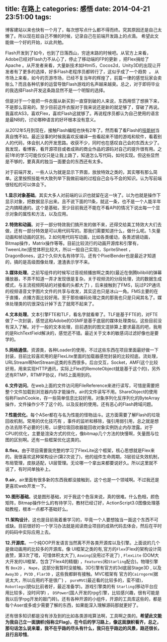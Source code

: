 title: 在路上
categories: 感悟
date: 2014-04-21 23:51:00
tags: 
---

博客建站以来也快有一个月了，每次想写点什么都不得而终。究其原因还是自己太懒了。所以现在趁自己不懒的时候，记录自己在前端开发路上的点滴。 希望此文能做一个好的开始，以此共勉。

Flash开发到了如今，也到了日落西山，穷途末路的时候吧。从官方上来看，Adobe已经对Flash力不从心了，停止了移动端的FP的更新 ，把Flex捐给了Apache 。从开发者来看，大量新技术如Html5，Cocos2d，Unity3D的出现让开发者有了更多的选择，好多Flash老程序员都转行了，这似乎成了一个趋势  。 从市场上来看，如今的页游市场，已经不复当年的辉煌了，前篇一律的感觉玩家会卖账么？而且各种坑爹的运营导致Flash游戏的名声越来越臭。总之，对于即将毕业的我选择Flash开发这条路显然不是一个明智的选择。

<!--more-->

但是对于一个能把一件衣服从新买到一直穿到破的人来说，东西用惯了想换下来，不是那么容易的。至少目前这件衣服对于我来说还是新的就足够了，穿破了再说。我喜欢AS3，喜欢Flex，喜欢Flash这就够了。再说程序员都认为自己使用的语言是最NB的，讨论哪种语言的好坏根本没有意义。

从2012年5月到现在，接触Flash编程也快有2年了。然而看了看Flash的[技能树](http://www.xmind.net/m/bCk4/)当真自愧不如。最近没事的时候我喜欢反编译一些看起来不错的游戏和软件，看着别人的代码，体会别人的开发思路。收获不少，同时也在感叹自己会的东西太少了。我发现，看博客，看开源项目或者成熟的商业作品的源码对自己的提升很有用。之前1年的学习可能仅仅只是让我上路了，知道怎么写代码，如何实现。但这些显然是不够的，要真真的独当一面要会的东西还有太多。

对于前端开发，一些人认为就是显示下界面，放放特效之类的，其实哪有那么简单。这里按照技能书大致列举下我做前端的过程自己会与不会的知识。认为写前端很轻松的可以体会下。

**1.显示对象基础**。其实大多人对前端的认识也就留在这一块了。以为也就是操作下显示对象，把数据显示出来。且不说下面的11条，就这一条，也不是一个人能半年之内搞精通的。这个是基础，至少目前我还不能在不看API的情况下说出每一个显示对象的属性和方法，以及应用。

**2.特效和动画**。对于一部分特效我们搞开发的做不来，还得交给美工特效大大们去做，还有一部分特效是可以用代码写的。那我们需要知道什么，做什么呢。1.矢量动画和帧动画的区别。2.如何用代码写动画，比如各类缓动，各类滤镜动画，Bitmap操作，Matrix操作等等。目前比较流行的动画开源库和引擎有，TweenLite(感觉体积比较大，所以一般自己实现)，SpriteSheet ，DragonBones，这2个久仰大名有待学习。还有个PixelBender也是最近才知道的，搞的是高级图像处理，渣渣表示学不来。

**3.媒体处理**。之前写组件的时候写过音视频播放啊之类的(最近在倒腾bilibili的弹幕播放器，不弄不知道一弄才发现很是复杂。关于视频流的分段处理，流的数据生成模式，与主流视频网站的对接看的头都大了) ，后来接触到了FMS，玩过P2P通讯的视频语音文字图片文件的共享与收发，其实这也只是冰山一角。FMS主要的在于直播，点播方面比较好用。至于那些编码处理之类的那我也只是只闻其名了。媒体处理类的坑很深估计掉下去了就爬不起来了。

**4.文本处理**。文本引擎FTE和TLF，看名字就看晕了。TLF是基于FTE的，对FTE做了一次封装，感觉这和Adobe的OSMF是基于底层的媒体处理类似。这些目前没有深入了解。对于一般的文本处理，目前遇到的图文混排算上要求最高的吧，我用的是RichTextField解决的，感觉还不错。最近关于文本的敏感词过滤好像也是要学的。

**5.网络通信**。资源类，各种Loader的使用，不过这些东西在项目里面最好做一下封装，目前比较喜欢用的是FlexLite里面的加载器感觉封装的比较彻底。流处理，URLStream啊NetStream这类的东西很多。后台交互，Socket，AMF(这个比较好用，用来实现HTTP通讯，实际上Flex的RemoteObject就是基于这个的)，另外还有RTMP，RTMFP协议，FMS上面用到的。

**6.文件访问**。在web上面的文件访问用FileReference来进行读写，可惜是需要把整个文件加载到浏览器内存才能操作。air的文件读写不用。ShareObject的使用俗称FlashCookie，存一些简单信息比较好用。对象序列化反序列化的ByteArray操作，文件操作少不了这个的。以及反射的使用。还有恶心的Flash跨域问题。

**7.性能优化**。每个ASer都在与名为性能的怪物战斗。这方面需要了解Flash的垃圾回收机制。常用的优化技巧有 ，事件的监听和移除，强引用弱引用，总之就是想办法去除不必要的引用，以便垃圾回收器能回收对象实例防止内存泄露。对于CPU的优化，主要是渲染方式的优化，像bitmap几个方法的快慢啊，矢量图与位图的区别啊。还有一些框架优化这类的。

**8.flex**。由于项目需要我完整的学习了FlexLite这个框架，核心思想就是Flex来的。我很喜欢这种架构设计(第2次说了)，他的组件生命周期，3层验证失效机制，布局管理，皮肤适配，UI层管理。无论哪一个拿出来都要说好久。所以这里就不说了，有时间单独补上。

**9.air**。air里面有很多新的东西我都没接触到，这个也是一个领域啊。不过我还是更喜欢web开发一下。

**10.图形基础**。说是图形基础，对于我这个色盲来说，真的很难。什么色相，颜色矩阵，Bitmap操作什么的有待学习，教材已经订好，ActionScript3.0图像处理基础教程，根本一点都不基础好么。

**11.架构设计**。这也是目前我着重学习的，毕竟一个人要想独当一面这个东西不可或缺。目前很好的一个学习办法就是阅读商业项目的成熟代码去体会，然后在平时的码码中实际应用上去。

**12.开源库**。一个纯OOP开发语言当然离不开各类开源库以及引擎。上面说的几个是做动画用的比较多的开源库。像 UI框架之类的有,官方的`Flex`(Flex的架构设计简直赞，第3次了喂，可惜体积太大了), `Aswing`(没用过不说了) , `FlexLite` (DOM大大开发的UI框架，包含了Flex4的精髓) ，`Features`(和`Starling`配合)。物理引擎有 `Box2D` ， `Nape`，这部分我暂时没接触。3D引擎有官方的3d底层Stage3D , 以及`Away3D` ，`PV3D` , `Flar3D` ，这些我都鲜有接触。MVC框架有 官方的`Cairngorm`(据说太大，所以应用的不是很广) ， `pureMVC`(最近看的比较多的，蛮不错)，`Robotlegs`(貌似比前者好，最近准备学)。游戏引擎类的有 `Starling`(移动平台应用比较多，没时间学) ， `D5Power`(国人开发的rpg引擎，比较感兴趣，很有可能是我以后学rpg开发的敲门砖)。还有各种开源的小组件，开源的工具库这些的，都是每个Aser或多或少需要了解的东西，如果能深入理解源码那就更好了。

还有很多知识都是没有涉及到的比如各类游戏算法啊，工具啊之类的。**希望此文能为我自己立一面旗帜(俗称立Flag)，在今后的学习路上，像这面旗帜看齐，总之，那句话怎么说来着，我不在乎路的尽头有什么，我只在乎路边的风景，路还很长，且行且珍惜**。